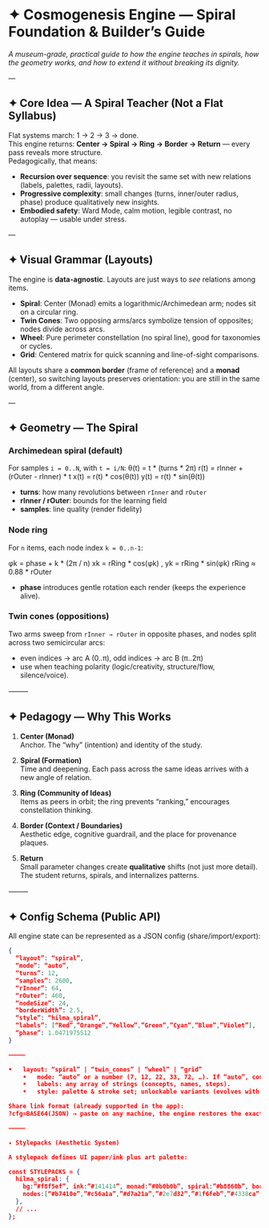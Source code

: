# ✦ Cosmogenesis Engine — Spiral Foundation & Builder’s Guide

*A museum-grade, practical guide to how the engine teaches in spirals, how the geometry works, and how to extend it without breaking its dignity.*

—

## ✦ Core Idea — A Spiral Teacher (Not a Flat Syllabus)

Flat systems march: 1 → 2 → 3 → done.  
This engine returns: **Center → Spiral → Ring → Border → Return** — every pass reveals more structure.  
Pedagogically, that means:
- **Recursion over sequence**: you revisit the same set with new relations (labels, palettes, radii, layouts).
- **Progressive complexity**: small changes (turns, inner/outer radius, phase) produce qualitatively new insights.
- **Embodied safety**: Ward Mode, calm motion, legible contrast, no autoplay — usable under stress.

—

## ✦ Visual Grammar (Layouts)

The engine is **data-agnostic**. Layouts are just ways to *see* relations among items.

- **Spiral**: Center (Monad) emits a logarithmic/Archimedean arm; nodes sit on a circular ring.  
- **Twin Cones**: Two opposing arms/arcs symbolize tension of opposites; nodes divide across arcs.  
- **Wheel**: Pure perimeter constellation (no spiral line), good for taxonomies or cycles.  
- **Grid**: Centered matrix for quick scanning and line-of-sight comparisons.

All layouts share a **common border** (frame of reference) and a **monad** (center), so switching layouts preserves orientation: you are still in the same world, from a different angle.

—

## ✦ Geometry — The Spiral

### Archimedean spiral (default)
For samples `i = 0..N`, with `t = i/N`:
θ(t) = t * (turns * 2π)
r(t) = rInner + (rOuter - rInner) * t
x(t) = r(t) * cos(θ(t))
y(t) = r(t) * sin(θ(t))

- **turns**: how many revolutions between `rInner` and `rOuter`
- **rInner / rOuter**: bounds for the learning field
- **samples**: line quality (render fidelity)

### Node ring
For `n` items, each node index `k = 0..n-1`:

φk = phase + k * (2π / n)
xk = rRing * cos(φk) ,  yk = rRing * sin(φk)
rRing ≈ 0.88 * rOuter

- **phase** introduces gentle rotation each render (keeps the experience alive).

### Twin cones (oppositions)
Two arms sweep from `rInner → rOuter` in opposite phases, and nodes split across two semicircular arcs:
- even indices → arc A (0..π), odd indices → arc B (π..2π)  
- use when teaching polarity (logic/creativity, structure/flow, silence/voice).

⸻

## ✦ Pedagogy — Why This Works

1. **Center (Monad)**  
   Anchor. The “why” (intention) and identity of the study.

2. **Spiral (Formation)**  
   Time and deepening. Each pass across the same ideas arrives with a new angle of relation.

3. **Ring (Community of Ideas)**  
   Items as peers in orbit; the ring prevents “ranking,” encourages constellation thinking.

4. **Border (Context / Boundaries)**  
   Aesthetic edge, cognitive guardrail, and the place for provenance plaques.

5. **Return**  
   Small parameter changes create **qualitative** shifts (not just more detail). The student returns, spirals, and internalizes patterns.

⸻

## ✦ Config Schema (Public API)

All engine state can be represented as a JSON config (share/import/export):

```json
{
  “layout”: “spiral”, 
  “mode”: “auto”,
  “turns”: 12,
  “samples”: 2600,
  “rInner”: 64,
  “rOuter”: 460,
  “nodeSize”: 24,
  “borderWidth”: 2.5,
  “style”: “hilma_spiral”,
  “labels”: [“Red”,”Orange”,”Yellow”,”Green”,”Cyan”,”Blue”,”Violet”],
  “phase”: 1.0471975512
}

⸻

•	layout: “spiral” | “twin_cones” | “wheel” | “grid”
	•	mode: “auto” or a number (7, 12, 22, 33, 72, …). If “auto”, count is derived from labels.length or defaults to 7.
	•	labels: any array of strings (concepts, names, steps).
	•	style: palette & stroke set; unlockable variants (evolves with use).

Share link format (already supported in the app):
?cfg=BASE64(JSON) → paste on any machine, the engine restores the exact plate.

⸻

✦ Stylepacks (Aesthetic System)

A stylepack defines UI paper/ink plus art palette:

const STYLEPACKS = {
  hilma_spiral: {
    bg:”#f8f5ef”, ink:”#141414”, monad:”#0b0b0b”, spiral:”#b8860b”, border:”#2a2a2a”,
    nodes:[“#b7410e”,”#c56a1a”,”#d7a21a”,”#2e7d32”,”#1f6feb”,”#4338ca”,”#6d28d9”]
  },
  // ...
};

